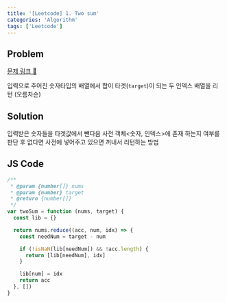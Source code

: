 ```yaml
---
title: '[Leetcode] 1. Two sum'
categories: 'Algorithm'
tags: ['Leetcode']
---
```


## Problem

[문제 링크 🔗](https://leetcode.com/problems/two-sum/)

입력으로 주어진 숫자타입의 배열에서 합이 타겟(`target`)이 되는 두 인덱스 배열을 리턴 (오름차순)

## Solution

입력받은 숫자들을 타겟값에서 뺀다음 사전 객체<숫자, 인덱스>에 존재 하는지 여부를 판단 후 없다면 사전에 넣어주고 있으면 꺼내서 리턴하는 방법

## JS Code

```js
/**
 * @param {number[]} nums
 * @param {number} target
 * @return {number[]}
 */
var twoSum = function (nums, target) {
  const lib = {}

  return nums.reduce((acc, num, idx) => {
    const needNum = target - num

    if (!isNaN(lib[needNum]) && !acc.length) {
      return [lib[needNum], idx]
    }

    lib[num] = idx
    return acc
  }, [])
}
```

